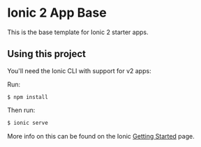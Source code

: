 Ionic 2 App Base
=====================

This is the base template for Ionic 2 starter apps.

## Using this project

You'll need the Ionic CLI with support for v2 apps:

Run:
```
$ npm install 
```


Then run:

```bash
$ ionic serve
```

More info on this can be found on the Ionic [Getting Started](http://ionicframework.com/docs/v2/getting-started/) page.
